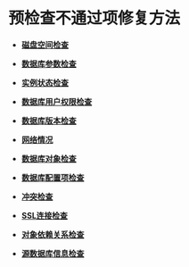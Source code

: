 # 预检查不通过项修复方法<a name="drs_11_0001"></a>

-   **[磁盘空间检查](磁盘空间检查.md)**  

-   **[数据库参数检查](数据库参数检查.md)**  

-   **[实例状态检查](实例状态检查.md)**  

-   **[数据库用户权限检查](数据库用户权限检查.md)**  

-   **[数据库版本检查](数据库版本检查.md)**  

-   **[网络情况](网络情况.md)**  

-   **[数据库对象检查](数据库对象检查.md)**  

-   **[数据库配置项检查](数据库配置项检查.md)**  

-   **[冲突检查](冲突检查.md)**  

-   **[SSL连接检查](SSL连接检查.md)**  

-   **[对象依赖关系检查](对象依赖关系检查.md)**  

-   **[源数据库信息检查](源数据库信息检查.md)**  


